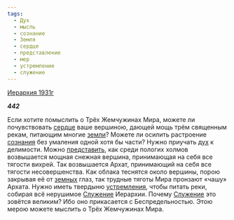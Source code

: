 ```yaml
---
tags:
  - Дух
  - мысль
  - сознание
  - Земля
  - сердце
  - представление
  - мер
  - устремление
  - служение
---
```

[Иерархия 1931г](https://127.0.0.1:4002/agni/1931)

___442___

Если хотите помыслить о Трёх Жемчужинах Мира, можете ли почувствовать [сердце](../../../tags/#сердце) ваше вершиною, дающей мощь трём священным рекам, питающим многие [земли](../../../tags/#Земля)? Можете ли осилить растроение [сознания](../../../tags/#сознание) без умаления одной хотя бы части? Нужно приучать [дух](../../../tags/#Дух) к делимости. Можно [представить](../../../tags/#представление), как среди пологих холмов возвышается мощная снежная вершина, принимающая на себя все тягости вихрей. Так возвышается Архат, принимающий на себя все тягости несовершенства. Как облака теснятся около вершины, порою закрывая её от [земных](../../../tags/#Земля) глаз, так трудные тяготы Мира пронзают «чашу» Архата. Нужно иметь твердыню [устремления](../../../tags/#устремление), чтобы питать реки, собирая всё нерушимое [Служение](../../../tags/#служение) Иерархии. Почему [Служение](../../../tags/#служение) это зовётся великим? Ибо оно прикасается с Беспредельностью. Этою мерою можете мыслить о Трёх Жемчужинах Мира.   

